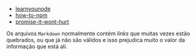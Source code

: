 * [learnyounode](https://github.com/workshopper/learnyounode)
* [how-to-npm](https://github.com/workshopper/how-to-npm)
* [promise-it-wont-hurt](https://github.com/stevekane/promise-it-wont-hurt)

Os arquivos `Markdown` normalmente contém _links_ que muitas vezes estão
quebrados, ou que já não são válidos e isso prejudica muito o valor da
informação que está ali.